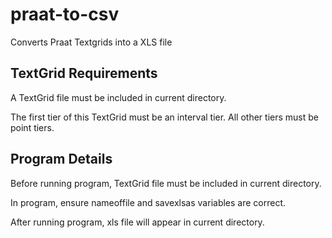 # praat-to-csv
Converts Praat Textgrids into a XLS file

## TextGrid Requirements ##

A TextGrid file must be included in current directory.

The first tier of this TextGrid must be an interval tier. All other tiers must be point tiers.

## Program Details ##

Before running program, TextGrid file must be included in current directory.

In program, ensure nameoffile and savexlsas variables are correct.

After running program, xls file will appear in current directory.


